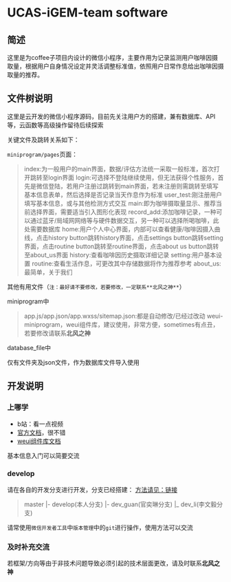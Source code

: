 # UCAS-iGEM-team software

## 简述

这里是为coffee子项目内设计的微信小程序，主要作用为记录监测用户咖啡因摄取量，根据用户自身情况设定并灵活调整标准值，依照用户日常作息给出咖啡因摄取量的推荐。

## 文件树说明
这里是云开发的微信小程序源码，目前先关注用户方的搭建，兼有数据库、API等，云函数等高级操作留待后续探索

关键文件及跳转关系如下：

`miniprogram/pages`页面：

> index:为一般用户的main界面，数据/评估方法统一采取一般标准，首次打开跳转至login界面
> login:可选择不登陆继续使用，但无法获得个性服务，首先是微信登陆，若用户注册过跳转到main界面，若未注册则需跳转至填写基本信息表单，然后选择是否记录当天作息作为标准
> user_test:刚注册用户填写基本信息，或与其他检测方式交互
> main:即为咖啡摄取量显示、推荐当前选择界面，需要适当引入图形化表现
> record_add:添加咖啡记录，一种可以通过蓝牙/局域网网络等与硬件数据交互，另一种可以选择所喝咖啡，此处需要数据库
> home:用户个人中心界面，内部可以查看健康/咖啡因摄入曲线，点击history button跳转history界面，点击settings button跳转setting界面，点击routine button跳转至routine界面，点击about us button跳转至about_us界面
> history:查看咖啡因历史摄取详细记录
> setting:用户基本设置
> routine:查看生活作息，可更改其中存储数据将作为推荐参考
> about_us:最简单，关于我们

其他有用文件（`注：最好请不要修改，若要修改，一定联系**北风之神**`）

miniprogram中

> app.js/app.json/app.wxss/sitemap.json:都是自动修改/已经过改动
> weui-miniprogram，weui组件库，建议使用，非常方便，sometimes有点丑，若要修改请联系**北风之神**

database_file中

仅有文件夹及json文件，作为数据库文件导入使用

## 开发说明
### 上哪学

- b站：看一点视频
- [官方文档](https://developers.weixin.qq.com/miniprogram/dev/framework/)，很不错
- [weui组件库文档](https://developers.weixin.qq.com/miniprogram/dev/extended/)

基本信息入门可以简要交流
### develop

请在各自的开发分支进行开发，分支已经搭建：
[方法请见：链接](https://blog.csdn.net/weixin_43851149/article/details/107283174)

> master
> |- develop(本人分支)
> |- dev_guan(官奕琳分支)
> |_ dev_li(李文毅分支)

请常使用`微信开发者工具`中`版本管理`中的`git`进行操作，使用方法可以交流

### 及时补充交流

若框架/方向等由于非技术问题导致必须引起的技术层面更改，请及时联系**北风之神**